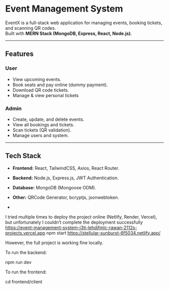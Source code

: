#  Event Management System

EventX is a full-stack web application for managing events, booking tickets, and scanning QR codes.  
Built with **MERN Stack (MongoDB, Express, React, Node.js)**.

---

##  Features

###  User
- View upcoming events.
- Book seats and pay online (dummy payment).
- Download QR code tickets.
- Manage & view personal tickets 

###  Admin
- Create, update, and delete events.
- View all bookings and tickets.
- Scan tickets (QR validation).
- Manage users and system.

---

##  Tech Stack

- **Frontend:** React, TailwindCSS, Axios, React Router. 
- **Backend:** Node.js, Express.js, JWT Authentication.
- **Database:** MongoDB (Mongoose ODM).
- **Other:** QRCode Generator, bcryptjs, jsonwebtoken.


- 
I tried multiple times to deploy the project online (Netlify, Render, Vercel), but unfortunately I couldn’t complete the deployment successfully  
https://event-management-system-j3ti-lehdjfmlc-rawan-2112s-projects.vercel.app
npm start https://stellular-sunburst-6f5034.netlify.app/ 

However, the full project is working fine locally.

To run the backend:

npm run dev 

To run the frontend:

cd frontend/client


